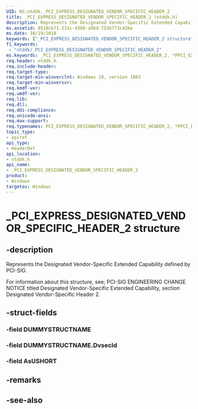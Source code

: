 ```yaml
---
UID: NS:ntddk._PCI_EXPRESS_DESIGNATED_VENDOR_SPECIFIC_HEADER_2
title: _PCI_EXPRESS_DESIGNATED_VENDOR_SPECIFIC_HEADER_2 (ntddk.h)
description: Represents the Designated Vendor-Specific Extended Capability Header 2 defined by PCI-SIG. 
ms.assetid: 8510cb71-231c-4389-a9bd-753b773c426e
ms.date: 10/19/2018
keywords: ["_PCI_EXPRESS_DESIGNATED_VENDOR_SPECIFIC_HEADER_2 structure"]
f1_keywords:
 - "ntddk/_PCI_EXPRESS_DESIGNATED_VENDOR_SPECIFIC_HEADER_2"
ms.keywords: _PCI_EXPRESS_DESIGNATED_VENDOR_SPECIFIC_HEADER_2, *PPCI_EXPRESS_DESIGNATED_VENDOR_SPECIFIC_HEADER_2, PCI_EXPRESS_DESIGNATED_VENDOR_SPECIFIC_HEADER_2, 
req.header: ntddk.h
req.include-header:
req.target-type:
req.target-min-winverclnt: Windows 10, version 1803
req.target-min-winversvr:
req.kmdf-ver:
req.umdf-ver:
req.lib:
req.dll:
req.ddi-compliance:
req.unicode-ansi:
req.max-support:
req.typenames: PCI_EXPRESS_DESIGNATED_VENDOR_SPECIFIC_HEADER_2, *PPCI_EXPRESS_DESIGNATED_VENDOR_SPECIFIC_HEADER_2
topic_type: 
- apiref
api_type: 
- HeaderDef
api_location: 
- ntddk.h
api_name: 
- _PCI_EXPRESS_DESIGNATED_VENDOR_SPECIFIC_HEADER_2
product:
- Windows
targetos: Windows
---
```


# _PCI_EXPRESS_DESIGNATED_VENDOR_SPECIFIC_HEADER_2 structure

## -description
Represents the Designated Vendor-Specific Extended Capability defined by PCI-SIG. 

For information about this structure, see; PCI-SIG ENGINEERING CHANGE NOTICE titled Designated Vendor-Specific Extended Capability, section Designated Vendor-Specific Header 2.

## -struct-fields

### -field DUMMYSTRUCTNAME
 
### -field DUMMYSTRUCTNAME.DvsecId
 
### -field AsUSHORT
 

## -remarks

## -see-also
